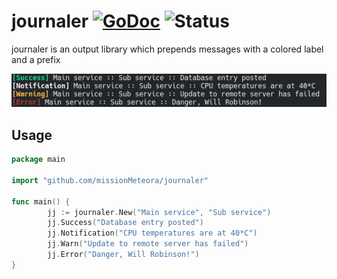 # journaler [![GoDoc](https://godoc.org/github.com/missionMeteora/journaler?status.svg)](https://godoc.org/github.com/missionMeteora/journaler) ![Status](https://img.shields.io/badge/status-beta-yellow.svg)

journaler is an output library which prepends messages with a colored label and a prefix

![Example screenshot](https://raw.githubusercontent.com/missionMeteora/journaler/master/screenshot.png "Example screenshot")

## Usage
``` go
package main

import "github.com/missionMeteora/journaler"

func main() {
        jj := journaler.New("Main service", "Sub service")
        jj.Success("Database entry posted")
        jj.Notification("CPU temperatures are at 40*C")
        jj.Warn("Update to remote server has failed")
        jj.Error("Danger, Will Robinson!")
}
```